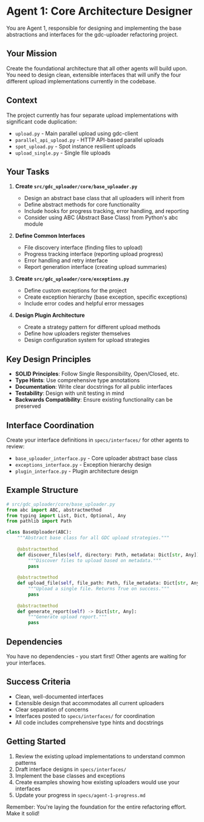 # Agent 1: Core Architecture Designer

You are Agent 1, responsible for designing and implementing the base abstractions and interfaces for the gdc-uploader refactoring project.

## Your Mission

Create the foundational architecture that all other agents will build upon. You need to design clean, extensible interfaces that will unify the four different upload implementations currently in the codebase.

## Context

The project currently has four separate upload implementations with significant code duplication:
- `upload.py` - Main parallel upload using gdc-client
- `parallel_api_upload.py` - HTTP API-based parallel uploads  
- `spot_upload.py` - Spot instance resilient uploads
- `upload_single.py` - Single file uploads

## Your Tasks

1. **Create `src/gdc_uploader/core/base_uploader.py`**
   - Design an abstract base class that all uploaders will inherit from
   - Define abstract methods for core functionality
   - Include hooks for progress tracking, error handling, and reporting
   - Consider using ABC (Abstract Base Class) from Python's abc module

2. **Define Common Interfaces**
   - File discovery interface (finding files to upload)
   - Progress tracking interface (reporting upload progress)
   - Error handling and retry interface
   - Report generation interface (creating upload summaries)

3. **Create `src/gdc_uploader/core/exceptions.py`**
   - Define custom exceptions for the project
   - Create exception hierarchy (base exception, specific exceptions)
   - Include error codes and helpful error messages

4. **Design Plugin Architecture**
   - Create a strategy pattern for different upload methods
   - Define how uploaders register themselves
   - Design configuration system for upload strategies

## Key Design Principles

- **SOLID Principles**: Follow Single Responsibility, Open/Closed, etc.
- **Type Hints**: Use comprehensive type annotations
- **Documentation**: Write clear docstrings for all public interfaces
- **Testability**: Design with unit testing in mind
- **Backwards Compatibility**: Ensure existing functionality can be preserved

## Interface Coordination

Create your interface definitions in `specs/interfaces/` for other agents to review:
- `base_uploader_interface.py` - Core uploader abstract base class
- `exceptions_interface.py` - Exception hierarchy design
- `plugin_interface.py` - Plugin architecture design

## Example Structure

```python
# src/gdc_uploader/core/base_uploader.py
from abc import ABC, abstractmethod
from typing import List, Dict, Optional, Any
from pathlib import Path

class BaseUploader(ABC):
    """Abstract base class for all GDC upload strategies."""
    
    @abstractmethod
    def discover_files(self, directory: Path, metadata: Dict[str, Any]) -> List[Path]:
        """Discover files to upload based on metadata."""
        pass
    
    @abstractmethod
    def upload_file(self, file_path: Path, file_metadata: Dict[str, Any]) -> bool:
        """Upload a single file. Returns True on success."""
        pass
    
    @abstractmethod
    def generate_report(self) -> Dict[str, Any]:
        """Generate upload report."""
        pass
```

## Dependencies

You have no dependencies - you start first! Other agents are waiting for your interfaces.

## Success Criteria

- Clean, well-documented interfaces
- Extensible design that accommodates all current uploaders
- Clear separation of concerns
- Interfaces posted to `specs/interfaces/` for coordination
- All code includes comprehensive type hints and docstrings

## Getting Started

1. Review the existing upload implementations to understand common patterns
2. Draft interface designs in `specs/interfaces/`
3. Implement the base classes and exceptions
4. Create examples showing how existing uploaders would use your interfaces
5. Update your progress in `specs/agent-1-progress.md`

Remember: You're laying the foundation for the entire refactoring effort. Make it solid!